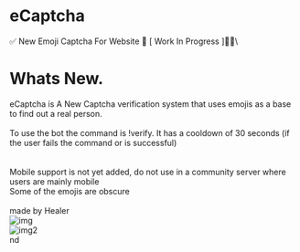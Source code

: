 # eCaptcha
✅ New Emoji Captcha For Website 🥳 [ Work In Progress ]👷‍♂️\

# Whats New.
eCaptcha is A New Captcha verification system that uses emojis as a base to find out a real person.\
\
To use the bot the command is !verify. It has a cooldown of 30 seconds (if the user fails the command or is successful)\
\
\
Mobile support is not yet added, do not use in a community server where users are mainly mobile\
Some of the emojis are obscure\
\
made by Healer
\
![img](https://cdn.discordapp.com/attachments/882506445701132308/882507310885380136/unknown.png) \
![img2](https://cdn.discordapp.com/attachments/881043577180917810/882821878757064784/unknown.png) \
nd 
